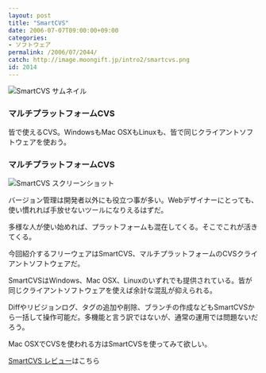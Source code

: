 ```yaml
---
layout: post
title: "SmartCVS"
date: 2006-07-07T09:00:00+09:00
categories:
- ソフトウェア
permalink: /2006/07/2044/
catch: http://image.moongift.jp/intro2/smartcvs.png
id: 2014
---
```

 ![SmartCVS サムネイル](http://image.moongift.jp/intro2/smartcvs.t.png "SmartCVS サムネイル")
  

### マルチプラットフォームCVS
  
皆で使えるCVS。WindowsもMac OSXもLinuxも、皆で同じクライアントソフトウェアを使おう。  
<!--more-->  

### マルチプラットフォームCVS
  

![SmartCVS スクリーンショット](http://image.moongift.jp/intro2/smartcvs.png "SmartCVS スクリーンショット")

  

バージョン管理は開発者以外にも役立つ事が多い。Webデザイナーにとっても、使い慣れれば手放せないツールになりえるはずだ。

  

多様な人が使い始めれば、プラットフォームも混在してくる。そこでこれが活きてくる。

  

今回紹介するフリーウェアはSmartCVS、マルチプラットフォームのCVSクライアントソフトウェアだ。

  

SmartCVSはWindows、Mac OSX、Linuxのいずれでも提供されている。皆が同じクライアントソフトウェアを使えば余計な混乱が抑えられる。

  

Diffやリビジョンログ、タグの追加や削除、ブランチの作成などもSmartCVSから一括して操作可能だ。多機能と言う訳ではないが、通常の運用では問題ないだろう。

  

Mac OSXでCVSを使われる方はSmartCVSを使ってみて欲しい。

  

[SmartCVS レビュー](http://oss.moongift.jp/review/i-2050.html)はこちら


